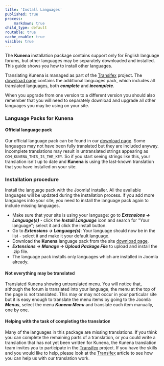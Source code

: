 ```yaml
---
title: 'Install Languages'
published: true
process:
    markdown: true
child_type: default
routable: true
cache_enable: true
visible: true
---
```


The **Kunena** installation package contains support only for English language forums, but other languages may be separately downloaded and installed.  This guide shows you how to install other languages.

Translating Kunena is managed as part of the [Transifex](https://www.transifex.com/Kunena-Forum/) project. The [download page](http://www.kunena.org/download) contains the additional languages pack, which includes all translated languages, both **_complete_** and **_incomplete_**.

When you upgrade from one version to a different version you should also remember that you will need to separately download and upgrade all other languages you may be using on your site.

### Language Packs for Kunena

#### Official language pack

Our official language pack can be found in our [download page](http://www.kunena.org/download). Some languages may not have been fully translated but they are included anyway. Incomplete translations may result in untranslated strings appearing as `COM_KUNENA_THIS_IS_THE_KEY`. So if you start seeing strings like this, your translation isn't up to date and **Kunena** is using the last-known translation that you have installed on your site. 

### Installation procedure

Install the language pack with the Joomla! installer. All the available languages will be updated during the installation process. If you add more languages into your site, you need to install the language pack again to include missing languages.

* Make sure that your site is using your language:  go to **_Extensions -> Language(s)_** - click the **_Install Language_** icon and search for "Your language"; select it and click the install button.
* Go to **_Extensions -> Language(s)_**: Your language should now be in the list - select it and make it your default language.
* Download the **Kunena** language pack from the site [download page](http://www.kunena.org/download).
* **_Extensions -> Manage -> Upload Package File_** to upload and install the .zip file.
* The language pack installs only languages which are installed in Joomla already.

#### Not everything may be translated

Translated Kunena showing untranslated menu. You will notice that, although the forum is translated into your language, the menu at the top of the page is not translated. This may or may not occur in your particular site but it is easy enough to translate the menu items by going to the Joomla **_Menus_**, select the menu **_Kunena Menu_** and translate each item manually, one by one.

#### Helping with the task of completing the translation

Many of the languages in this package are missing translations. If you think you can complete the remaining parts of a translation, or you could write a translation that has not yet been written for Kunena, the Kunena translation team invites you to participate in the [Transifex](../../languages/transifex) project. If you have the skills and you would like to help, please look at the [Transifex](../../languages/transifex) article to see how you can help us with our translation work.